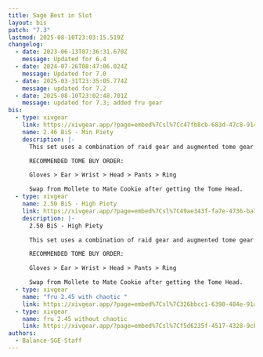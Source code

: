 ```yaml
---
title: Sage Best in Slot
layout: bis
patch: "7.3"
lastmod: 2025-08-10T23:03:15.519Z
changelog:
  - date: 2023-06-13T07:36:31.670Z
    message: Updated for 6.4
  - date: 2024-07-26T08:47:06.024Z
    message: Updated for 7.0
  - date: 2025-03-31T23:35:05.774Z
    message: updated for 7.2
  - date: 2025-08-10T23:02:48.701Z
    message: updated for 7.3; added fru gear
bis:
  - type: xivgear
    link: https://xivgear.app/?page=embed%7Csl%7Cc47fb8cb-683d-47c8-914b-6a3dc9a80869&onlySetIndex=0
    name: 2.46 BiS - Min Piety
    description: |-
      This set uses a combination of raid gear and augmented tome gear.

      RECOMMENDED TOME BUY ORDER:

      Gloves > Ear > Wrist > Head > Pants > Ring

      Swap from Mollete to Mate Cookie after getting the Tome Head.
  - type: xivgear
    name: 2.50 BiS - High Piety
    link: https://xivgear.app/?page=embed%7Csl%7C49ae343f-fa7e-4736-ba70-6b3f06230a02&onlySetIndex=0
    description: |-
      2.50 BiS - High Piety

      This set uses a combination of raid gear and augmented tome gear.

      RECOMMENDED TOME BUY ORDER:

      Gloves > Ear > Wrist > Head > Pants > Ring

      Swap from Mollete to Mate Cookie after getting the Tome Head.
  - type: xivgear
    name: "fru 2.45 with chaotic "
    link: https://xivgear.app/?page=embed%7Csl%7C326bbcc1-6390-484e-91a7-c608eeba192e
  - type: xivgear
    name: fru 2.45 without chaotic
    link: https://xivgear.app/?page=embed%7Csl%7Cf5d6235f-4517-4328-9cb5-370d9d3c931f
authors:
  - Balance-SGE-Staff
---
```

